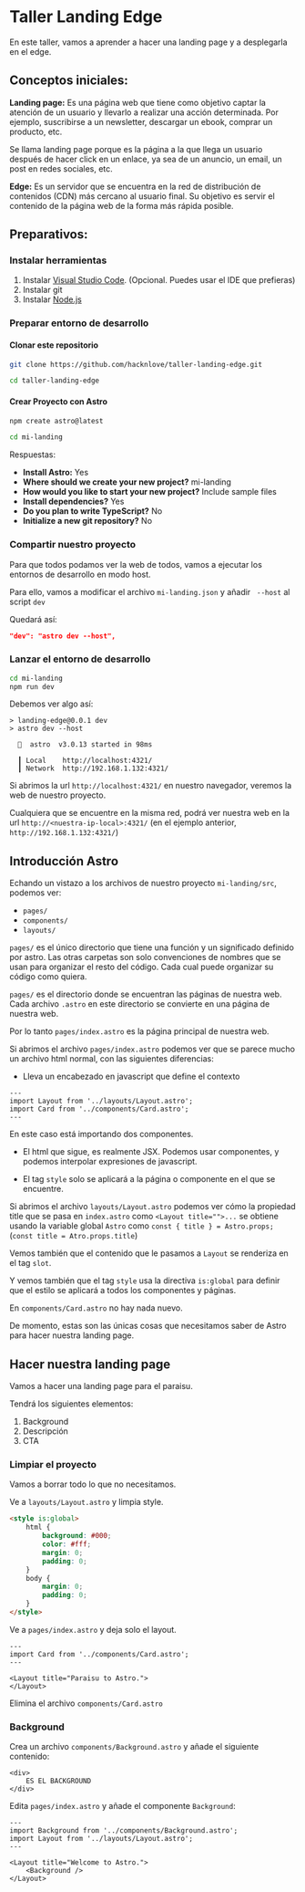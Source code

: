 # Taller Landing Edge

En este taller, vamos a aprender a hacer una landing page y a desplegarla en el edge.

## Conceptos iniciales:
**Landing page:** Es una página web que tiene como objetivo captar la atención de un usuario y llevarlo a realizar una acción determinada. Por ejemplo, suscribirse a un newsletter, descargar un ebook, comprar un producto, etc.

Se llama landing page porque es la página a la que llega un usuario después de hacer click en un enlace, ya sea de un anuncio, un email, un post en redes sociales, etc.

**Edge:** Es un servidor que se encuentra en la red de distribución de contenidos (CDN) más cercano al usuario final. Su objetivo es servir el contenido de la página web de la forma más rápida posible.

## Preparativos:

### Instalar herramientas

1. Instalar [Visual Studio Code](https://code.visualstudio.com/). (Opcional. Puedes usar el IDE que prefieras)
2. Instalar git
3. Instalar [Node.js](https://nodejs.org/es/)

### Preparar entorno de desarrollo

#### Clonar este repositorio
```bash
git clone https://github.com/hacknlove/taller-landing-edge.git

cd taller-landing-edge
```

#### Crear Proyecto con Astro

```bash
npm create astro@latest

cd mi-landing
```

Respuestas:

* **Install Astro:** Yes
* **Where should we create your new project?** mi-landing
* **How would you like to start your new project?** Include sample files
* **Install dependencies?** Yes
* **Do you plan to write TypeScript?** No
* **Initialize a new git repository?** No

### Compartir nuestro proyecto

Para que todos podamos ver la web de todos, vamos a ejecutar los entornos de desarrollo en modo host.

Para ello, vamos a modificar el archivo `mi-landing.json` y añadir ` --host` al script `dev`

Quedará así:
    
```json
"dev": "astro dev --host",
```

### Lanzar el entorno de desarrollo

```bash
cd mi-landing
npm run dev
```

Debemos ver algo así:

```
> landing-edge@0.0.1 dev
> astro dev --host

  🚀  astro  v3.0.13 started in 98ms
  
  ┃ Local    http://localhost:4321/
  ┃ Network  http://192.168.1.132:4321/
```

Si abrimos la url `http://localhost:4321/` en nuestro navegador, veremos la web de nuestro proyecto.

Cualquiera que se encuentre en la misma red, podrá ver nuestra web en la url `http://<nuestra-ip-local>:4321/` (en el ejemplo anterior, `http://192.168.1.132:4321/`)

## Introducción Astro

Echando un vistazo a los archivos de nuestro proyecto `mi-landing/src`, podemos ver:

* `pages/`
* `components/`
* `layouts/`

`pages/` es el único directorio que tiene una función y un significado definido por astro. Las otras carpetas son solo convenciones de nombres que se usan para organizar el resto del código. Cada cual puede organizar su código como quiera.

`pages/` es el directorio donde se encuentran las páginas de nuestra web. Cada archivo `.astro` en este directorio se convierte en una página de nuestra web.

Por lo tanto `pages/index.astro` es la página principal de nuestra web.

Si abrimos el archivo `pages/index.astro` podemos ver que se parece mucho un archivo html normal, con las siguientes diferencias:

* Lleva un encabezado en javascript que define el contexto
```
---
import Layout from '../layouts/Layout.astro';
import Card from '../components/Card.astro';
---
```

En este caso está importando dos componentes.

* El html que sigue, es realmente JSX. Podemos usar componentes, y podemos interpolar expresiones de javascript.

* El tag `style` solo se aplicará a la página o componente en el que se encuentre.

Si abrimos el archivo `layouts/Layout.astro` podemos ver cómo la propiedad title que se pasa en `index.astro` como `<Layout title="">...` se obtiene usando la variable global `Astro` como `const { title } = Astro.props;` (`const title = Atro.props.title`)

Vemos también que el contenido que le pasamos a `Layout` se renderiza en el tag `slot`.

Y vemos también que el tag `style` usa la directiva `is:global` para definir que el estilo se aplicará a todos los componentes y páginas.

En `components/Card.astro` no hay nada nuevo.

De momento, estas son las únicas cosas que necesitamos saber de Astro para hacer nuestra landing page.

## Hacer nuestra landing page

Vamos a hacer una landing page para el paraisu.

Tendrá los siguientes elementos:
1. Background 
2. Descripción
3. CTA

### Limpiar el proyecto

Vamos a borrar todo lo que no necesitamos.

Ve a `layouts/Layout.astro` y limpia style.

```html
<style is:global>
	html {
		background: #000;
		color: #fff;
        margin: 0;
        padding: 0;
    }
    body {
        margin: 0;
        padding: 0;
    }
</style>
```

Ve a `pages/index.astro` y deja solo el layout.

```astro
---
import Card from '../components/Card.astro';
---

<Layout title="Paraisu to Astro.">
</Layout>
```

Elimina el archivo `components/Card.astro`

### Background

Crea un archivo `components/Background.astro` y añade el siguiente contenido:

```astro
<div>
    ES EL BACKGROUND
</div>
```

Edita `pages/index.astro` y añade el componente `Background`:

```astro
---
import Background from '../components/Background.astro';
import Layout from '../layouts/Layout.astro';
---

<Layout title="Welcome to Astro.">
    <Background />
</Layout>
```
